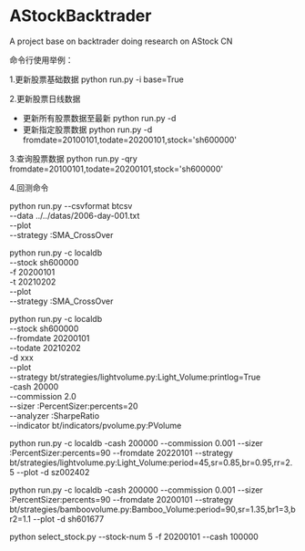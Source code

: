 # AStockBacktrader
A project base on backtrader doing research on AStock CN

命令行使用举例：

1.更新股票基础数据
python run.py -i base=True

2.更新股票日线数据
* 更新所有股票数据至最新
python run.py -d
* 更新指定股票数据
python run.py -d fromdate=20100101,todate=20200101,stock=\'sh600000\'

3.查询股票数据
python run.py -qry fromdate=20100101,todate=20200101,stock=\'sh600000\'

4.回测命令

python run.py --csvformat btcsv \
              --data ../../datas/2006-day-001.txt \
              --plot \
              --strategy :SMA_CrossOver

python run.py -c localdb \
                --stock sh600000 \
                -f 20200101 \
                -t 20210202 \
                --plot \
                --strategy :SMA_CrossOver

python run.py -c localdb \
                --stock sh600000 \
                --fromdate 20200101 \
                --todate 20210202 \
                -d xxx \
                --plot \
                --strategy bt/strategies/lightvolume.py:Light_Volume:printlog=True \
                -cash 20000 \
                --commission 2.0 \
                --sizer :PercentSizer:percents=20 \
                --analyzer :SharpeRatio \
                --indicator bt/indicators/pvolume.py:PVolume

python run.py -c localdb -cash 200000 --commission 0.001 --sizer :PercentSizer:percents=90 --fromdate 20220101 --strategy bt/strategies/lightvolume.py:Light_Volume:period=45,sr=0.85,br=0.95,rr=2.5 --plot -d sz002402

python run.py -c localdb -cash 200000 --commission 0.001 --sizer :PercentSizer:percents=90 --fromdate 20200101 --strategy bt/strategies/bamboovolume.py:Bamboo_Volume:period=90,sr=1.35,br1=3,br2=1.1 --plot -d sh601677

python select_stock.py --stock-num 5 -f 20200101 --cash 100000